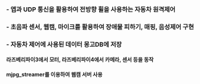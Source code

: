 ### - 앱과 UDP 통신을 활용하여 전방향 휠을 사용하는 자동차 원격제어
### - 초음파 센서, 웹캠, 마이크를 활용하여 장애물 피하기, 매핑, 음성제어 구현
### - 자동차 제어에 사용된 데이터 몽고DB에 저장


#### 라즈베리파이3에서 모터, 라즈베리파이4에서 카메라, 센서 등을 동작

#### mjpg_streamer를 이용하여 웹캠 서버 사용